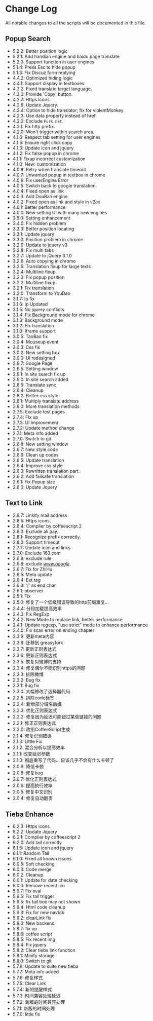 # Change Log

All notable changes to all the scripts will be documented in this file.

## Popup Search

* 5.2.2: Better position logic
* 5.2.1: Add handian engine and baidu page translate
* 5.2.0: Support function in user engines
* 5.1.4: Press Esc to hide popup
* 5.1.3: Fix Discuz form replying
* 4.4.2: Optimized hiding logic
* 4.4.1: Support display in textboxes
* 4.3.2: Fixed translate target language.
* 4.3.0: Provide 'Copy' button.
* 4.2.7: Https icons.
* 4.2.6: Update Jquery.
* 4.2.4: Option to hide translator; fix for violentMonkey.
* 4.2.3: Use data property instead of href.
* 4.2.2: Exclude `Furk.net`.
* 4.2.1: Fix http prefix.
* 4.2.0: Won't trigger within search area.
* 4.1.6: Respect tab setting for user engines
* 4.1.5: Ensure right click copy
* 4.1.3: Update icon and jquery
* 4.1.2: Fix false popup in chrome
* 4.1.1: Fixup incorrect customization
* 4.1.0: New: customization
* 4.0.8: Retry when translate timeout
* 4.0.7: Unwanted popup in textbox in chrome
* 4.0.6: Fix userEngine Error
* 4.0.5: Switch back to google translation
* 4.0.4: Fixed open as link
* 4.0.3: Add DouBan engine
* 4.0.2: Fixed open as link and style in v2ex
* 4.0.1: Better performance
* 4.0.0: New setting UI with many new engines
* 3.5.0: Setting enhancement
* 3.4.0: Fix hidden problem
* 3.3.3: Better position locating
* 3.3.1: Update jquery
* 3.3.0: Position problem in chrome
* 3.2.9: Update to jquery v3
* 3.2.8: Fix multi tabs
* 3.2.7: Update to jQuery 3.1.0
* 3.2.6: Auto copying in chrome
* 3.2.5: Translation fixup for large texts
* 3.2.4: Multiline fixup
* 3.2.3: Fix popup position
* 3.2.2: Multiline fixup
* 3.2.1: Fix translation
* 3.2.0: Transform to YouDao
* 3.1.7: Ip fix
* 3.1.6: Ip Updated
* 3.1.5: No jquery conflicts
* 3.1.4: Fix Background mode for chrome
* 3.1.3: Background mode
* 3.1.2: Fix translation
* 3.1.0: Iframe support
* 3.0.5: TaoBao fix
* 3.0.4: Mouseup event
* 3.0.3: Css fix
* 3.0.2: New setting box
* 3.0.0: UI redesigned
* 2.9.7: Google Page
* 2.9.5: Setting window
* 2.9.1: In site search fix up
* 2.9.0: In site search added
* 2.8.5: Translate sync
* 2.8.4: Cleanup
* 2.8.2: Better css style
* 2.8.1: Multiply translate address
* 2.8.0: More translation methods
* 2.7.5: Exclude test pages
* 2.7.4: Fix up
* 2.7.3: UI improvement
* 2.7.2: Update method change
* 2.7.1: Meta info added
* 2.7.0: Switch to git
* 2.6.8: New setting window
* 2.6.7: New style code
* 2.6.6: Clean up codes
* 2.6.5: Update translation
* 2.6.4: Improve css style
* 2.6.3: Rewritten translation part.
* 2.6.2: Add failsafe translation
* 2.6.1: Fix Popup size
* 2.6.0: Update Jquery

## Text to Link

* 2.8.7: Linkify mail address
* 2.8.5: Https icons.
* 2.8.4: Complier by coffeescript 2
* 2.8.3: Exclude ali pay.
* 2.8.1: Recognize prefix correctly.
* 2.8.0: Support timeout
* 2.7.2: Update icon and links
* 2.7.0: Exclude 163.com
* 2.6.9: exclude rule
* 2.6.8: exclude *www.google.*
* 2.6.7: Fix for ZhiHu
* 2.6.5: Meta update
* 2.6.4: Ext tag
* 2.6.3: '/' as end char
* 2.6.1: observer
* 2.5.1: Fix
* 2.5.0: 修复了一个低级错误导致的http前缀重复...
* 2.4.4: 分段加载提高效率
* 2.4.3: Fix RegExp
* 2.4.2: New Mode to replace link, better performance
* 2.4.1: Update regexp, "use strict" mode to enhance performance
* 2.4.0: Fix scan error on ending chapter
* 2.3.9: 更新meta内容
* 2.3.8: 迁移到 greasyfork
* 2.3.7: 更新正则表达式
* 2.3.6: 更新正则表达式
* 2.3.5: 恢复对微博的支持
* 2.3.4: 修复偶尔不能识别https的问题
* 2.3.3: 排除微博
* 2.3.2: Bug fix
* 2.3.1: Bug fix
* 2.3.0: 大幅修改了选择器代码
* 2.2.5: 排除code标签
* 2.2.4: 新增部分域名后缀
* 2.2.3: 优化正则表达式
* 2.2.2: 修复因为延迟可能错过某些链接的问题
* 2.2.1: 修正正则表达式
* 2.2.0: 改用CoffeeScript生成
* 2.1.4: 修复识别错误
* 2.1.3: Little Fix
* 2.1.2: 混合分析以提高效率
* 2.1.1: 改变延迟参数
* 2.1.0: 彻底重写了代码... 应该几乎不会有什么卡顿了
* 2.0.9: 降低卡顿
* 2.0.8: 修复bug
* 2.0.7: 优化正则表达式
* 2.0.6: 提高执行效率
* 2.0.5: 修复中文识别
* 2.0.4: 修复自动翻页

## Tieba Enhance

* 6.2.3: Https icons.
* 6.2.2: Update Jquery
* 6.2.1: Complier by coffeescript 2
* 6.2.0: Add tail correctly
* 6.1.5: Update icon and jquery
* 6.1.1: Random Tail
* 6.1.0: Fixed all known issues
* 6.0.5: Soft checking
* 6.0.3: Code merge
* 6.0.2: Cleanup
* 6.0.1: Update for date checking
* 6.0.0: Remove recent ico
* 5.9.7: Fix eval
* 5.9.5: Fix tail trigger
* 5.9.5: fix tail box may not shown
* 5.9.4: Html code cleanup
* 5.9.3: Fix for new navtab
* 5.9.2: clearLink fix
* 5.9.0: New backend
* 5.8.7: fix up
* 5.8.6: coffee script
* 5.8.5: Fix recent img
* 5.8.4: Fix jquery
* 5.8.2: Clear tieba link function
* 5.8.1: Minify storage
* 5.8.0: Switch to git
* 5.7.8: Update to suite new tieba
* 5.7.7: Meta info added
* 5.7.6: 修复样式
* 5.7.5: Clear Link
* 5.7.4: 新的提醒样式
* 5.7.3: 时间兼容处理延迟
* 5.7.2: 新版的时间兼容处理
* 5.7.1: 新版的时间处理
* 5.7.0: little fix
